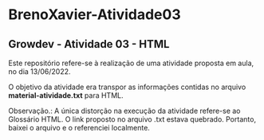 # BrenoXavier-Atividade03

## Growdev - Atividade 03 - HTML

Este repositório refere-se à realização de uma atividade proposta em aula, no dia 13/06/2022.

O objetivo da atividade era transpor as informações contidas no arquivo **material-atividade.txt** para HTML.

Observação.: A única distorção na execução da atividade refere-se ao Glossário HTML. O link proposto no arquivo .txt estava quebrado. Portanto, baixei o arquivo e o referenciei localmente.
